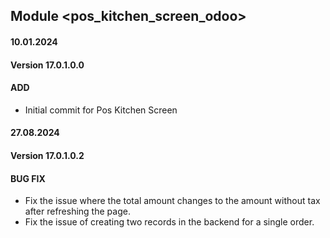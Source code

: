 ## Module <pos_kitchen_screen_odoo>

#### 10.01.2024
#### Version 17.0.1.0.0
#### ADD
- Initial commit for Pos Kitchen Screen

#### 27.08.2024
#### Version 17.0.1.0.2
#### BUG FIX
- Fix the issue where the total amount changes to the amount without tax after 
 refreshing the page.
- Fix the issue of creating two records in the backend for a single order.
